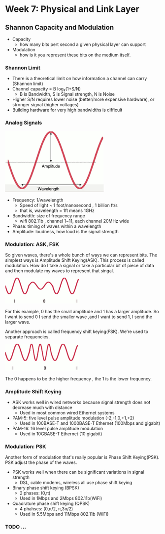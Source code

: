 
# Week 7: Physical and Link Layer


## Shannon Capacity and Modulation

- Capacity
    - how many bits pert second a given physical layer can support
- Modulation
    - how is it you represent these bits on the medium itself.

### Shannon Limit 

- There is a theoretical limit on how information a channel can carry (Shannon limit)
- Channel capacity = B log₂(1+S/N)
    - B is Bandwidth, S is Signal strength, N is Noise
- Higher S/N requires lower noise (better/more expensive hardware), or stronger signal (higher voltages)
- Building hardware for very high bandwidths is difficult


### Analog Signals 

![](imgs/cs144_7.0_analog_signal.png)

- Frequency: 1/wavelength 
    - Speed of light ~ 1 foot/nanosecond , 1 billion ft/s
    - that is, wavelength = 1ft means 1GHz
- Bandwidth: size of frequency range
    - wifi 802.11b , channel 1~11, each channel 20MHz wide 
- Phase: timing of waves within a wavelength
- Amplitude: loudness, how loud is the signal strength


### Modulation: ASK, FSK

So given waves, there's a whole bunch of ways we can represent bits. The simplest ways is Amplitude Shift Keying(ASK).  This process is called modulation. How do I take a signal or take a particular bit of piece of data and then modulate my waves to represent that singal.

![](imgs/cs144_7.0_ASK.png)

For this example,  0 has the small amplitude and 1 has a larger amplitude. So I want to send 0 I send the smaller wave ,and I want to send 1,  I send the larger wave.

Another approach is called frequency shift keying(FSK).  We're used to separate frequencies.

![](imgs/cs144_7.0_FSK.png)

The 0 happens to be the higher frequency , the 1 is the lower frequency.


### Amplitude Shift Keying 

- ASK works well in wired networks because signal strength does not decrease much with distance
    - Used in most common wired Ethernet systems
- PAM-5: five level pulse amplitude modulation (-2,-1,0,+1,+2)
    - Used in 100BASE-T and 1000BASE-T Ethernet (100Mbps and gigabit)
- PAM-16: 16 level pulse amplitude modulation
    - Used in 10GBASE-T Ethernet (10 gigabit)


### Modulation: PSK

Another form of modulation that's really popular is Phase Shift Keying(PSK). PSK adjust the phase of the waves. 

- PSK works well when there can be significant variations in signal strength 
    - DSL, cable modems, wireless all use phase shift keying
- Binary phase shift keying (BPSK)
    - 2 phases: (0,π)
    - Used in 1Mbps and 2Mbps 802.11b(WiFi)
- Quadrature phase shift keying (QPSK)
    - 4 phahses: (0,π/2, π,3π/2)
    - Used in 5.5Mbps and 11Mbps 802.11b (WiFi)

### TODO ...









